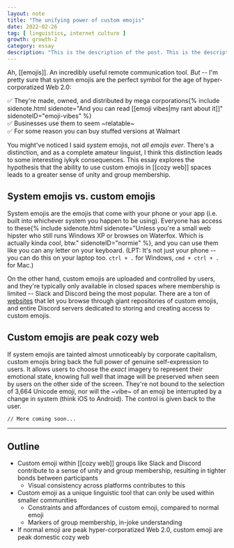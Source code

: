 ```yaml
---
layout: note
title: "The unifying power of custom emojis"
date: 2022-02-26
tag: [ linguistics, internet culture ]
growth: growth-2
category: essay
description: "This is the description of the post. This is the description of the post"
---
```


Ah, [[emojis]]. An incredibly useful remote communication tool. *But* -- I'm pretty sure that system emojis are the perfect symbol for the age of hyper-corporatized Web 2.0:

✅ They're made, owned, and distributed by mega corporations{% include sidenote.html sidenote="And you can read [[emoji vibes|my rant about it]]" sidenoteID="emoji-vibes" %}<br>
✅ Businesses use them to seem &#126;relatable&#126;<br>
✅ For some reason you can buy stuffed versions at Walmart

You might've noticed I said *system* emojis, not *all emojis ever*. There's a distinction, and as a complete amateur linguist, I think this distinction leads to some interesting <span class="newthought">iykyk</span> consequences. This essay explores the hypothesis that the ability to use custom emojis in [[cozy web]] spaces leads to a greater sense of unity and group membership.

## System emojis vs. custom emojis

System emojis are the emojis that come with your phone or your app (<span class="newthought">i.e.</span> built into whichever system you happen to be using). Everyone has access to these{% include sidenote.html sidenote="Unless you're a small web hipster who still runs Windows XP or browses on Waterfox. Which is actually kinda cool, btw." sidenoteID="normie" %}, and you can use them like you can any letter on your keyboard. (LPT: It's not just your phone -- you can do this on your laptop too. ```ctrl + .``` for Windows, ```cmd + ctrl + .``` for Mac.)

On the other hand, custom emojis are uploaded and controlled by users, and they're typically only available in closed spaces where membership is limited -- Slack and Discord being the most popular. There are a ton of [websites](https://emoji.gg/) that let you browse through giant repositories of custom emojis, and entire Discord servers dedicated to storing and creating access to custom emojis.

## Custom emojis are peak cozy web

If system emojis are tainted almost unnoticeably by corporate capitalism, custom emojis bring back the full power of genuine self-expression to users. It allows users to choose the *exact* imagery to represent their emotional state, knowing full well that image will be preserved when seen by users on the other side of the screen. They're not bound to the selection of 3,664 Unicode emoji, nor will the &#126;vibe&#126; of an emoji be interrupted by a change in system (think iOS to Android). The control is given back to the user.



```// More coming soon...```

<hr>

## Outline

- Custom emoji within [[cozy web]] groups like Slack and Discord contribute to a sense of unity and group membership, resulting in tighter bonds between participants
    - Visual consistency across platforms contributes to this
- Custom emoji as a unique linguistic tool that can only be used within smaller communities
    - Constraints and affordances of custom emoji, compared to normal emoji
    - Markers of group membership, in-joke understanding
- If normal emoji are peak hyper-corporatized Web 2.0, custom emoji are peak domestic cozy web